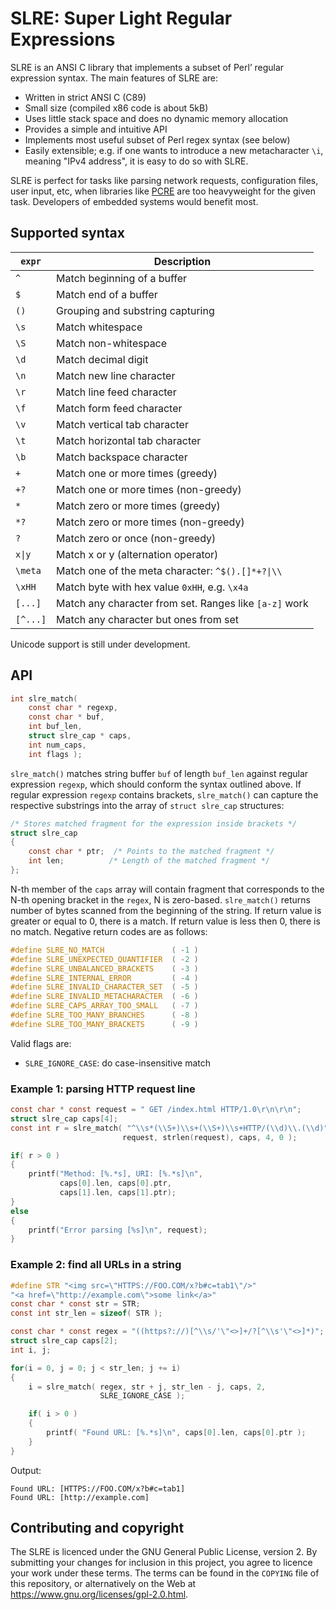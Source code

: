 # SLRE: Super Light Regular Expressions

SLRE is an ANSI C library that implements a subset of Perl&rsquo;
regular expression syntax. The main features of SLRE are:

* Written in strict ANSI C (C89)
* Small size (compiled x86 code is about 5kB)
* Uses little stack space and does no dynamic memory allocation
* Provides a simple and intuitive API
* Implements most useful subset of Perl regex syntax (see below)
* Easily extensible; e.g. if one wants to introduce a new metacharacter
  `\i`, meaning "IPv4 address", it is easy to do so with SLRE.

SLRE is perfect for tasks like parsing network requests, configuration
files, user input, etc, when libraries like [PCRE](http://pcre.org) are
too heavyweight for the given task. Developers of embedded systems would
benefit most.

## Supported syntax

|  `expr`  | Description                                               |
|----------|-----------------------------------------------------------|
| `^`      | Match beginning of a buffer                               |
| `$`      | Match end of a buffer                                     |
| `()`     | Grouping and substring capturing                          |
| `\s`     | Match whitespace                                          |
| `\S`     | Match non-whitespace                                      |
| `\d`     | Match decimal digit                                       |
| `\n`     | Match new line character                                  |
| `\r`     | Match line feed character                                 |
| `\f`     | Match form feed character                                 |
| `\v`     | Match vertical tab character                              |
| `\t`     | Match horizontal tab character                            |
| `\b`     | Match backspace character                                 |
| `+`      | Match one or more times (greedy)                          |
| `+?`     | Match one or more times (non-greedy)                      |
| `*`      | Match zero or more times (greedy)                         |
| `*?`     | Match zero or more times (non-greedy)                     |
| `?`      | Match zero or once (non-greedy)                           |
| `x\|y`   | Match x or y (alternation operator)                       |
| `\meta`  | Match one of the meta character: `^$().[]*+?\|\\`         |
| `\xHH`   | Match byte with hex value `0xHH`, e.g. `\x4a`             |
| `[...]`  | Match any character from set. Ranges like `[a-z]` work    |
| `[^...]` | Match any character but ones from set                     |

Unicode support is still under development.

## API

```c
int slre_match(
	const char * regexp,
	const char * buf,
	int buf_len,
	struct slre_cap * caps,
	int num_caps,
	int flags );
```

`slre_match()` matches string buffer `buf` of length `buf_len` against
regular expression `regexp`, which should conform the syntax outlined
above. If regular expression `regexp` contains brackets, `slre_match()`
can capture the respective substrings into the array of
`struct slre_cap` structures:

```c
/* Stores matched fragment for the expression inside brackets */
struct slre_cap
{
	const char * ptr;  /* Points to the matched fragment */
	int len;          /* Length of the matched fragment */
};
```

N-th member of the `caps` array will contain fragment that corresponds
to the N-th opening bracket in the `regex`, N is zero-based.
`slre_match()` returns number of bytes scanned from the beginning of the
string. If return value is greater or equal to 0, there is a match. If
return value is less then 0, there is no match. Negative return codes
are as follows:

```c
#define SLRE_NO_MATCH               ( -1 )
#define SLRE_UNEXPECTED_QUANTIFIER  ( -2 )
#define SLRE_UNBALANCED_BRACKETS    ( -3 )
#define SLRE_INTERNAL_ERROR         ( -4 )
#define SLRE_INVALID_CHARACTER_SET  ( -5 )
#define SLRE_INVALID_METACHARACTER  ( -6 )
#define SLRE_CAPS_ARRAY_TOO_SMALL   ( -7 )
#define SLRE_TOO_MANY_BRANCHES      ( -8 )
#define SLRE_TOO_MANY_BRACKETS      ( -9 )
```

Valid flags are:

- `SLRE_IGNORE_CASE`: do case-insensitive match

### Example 1: parsing HTTP request line

```c
const char * const request = " GET /index.html HTTP/1.0\r\n\r\n";
struct slre_cap caps[4];
const int r = slre_match( "^\\s*(\\S+)\\s+(\\S+)\\s+HTTP/(\\d)\\.(\\d)",
                         request, strlen(request), caps, 4, 0 );

if( r > 0 )
{
	printf("Method: [%.*s], URI: [%.*s]\n",
	       caps[0].len, caps[0].ptr,
	       caps[1].len, caps[1].ptr);
}
else
{
	printf("Error parsing [%s]\n", request);
}
```

### Example 2: find all URLs in a string

```c
#define STR "<img src=\"HTTPS://FOO.COM/x?b#c=tab1\"/>"
"<a href=\"http://example.com\">some link</a>"
const char * const str = STR;
const int str_len = sizeof( STR );

const char * const regex = "((https?://)[^\\s/'\"<>]+/?[^\\s'\"<>]*)";
struct slre_cap caps[2];
int i, j;

for(i = 0, j = 0; j < str_len; j += i)
{
	i = slre_match( regex, str + j, str_len - j, caps, 2,
	                SLRE_IGNORE_CASE );

	if( i > 0 )
	{
		printf( "Found URL: [%.*s]\n", caps[0].len, caps[0].ptr );
	}
}
```

Output:

```
Found URL: [HTTPS://FOO.COM/x?b#c=tab1]
Found URL: [http://example.com]
```

## Contributing and copyright

The SLRE is licenced under the GNU General Public License, version 2.
By submitting your changes for inclusion in this project, you agree to
licence your work under these terms. The terms can be found in the
`COPYING` file of this repository, or alternatively on the Web at
<https://www.gnu.org/licenses/gpl-2.0.html>.
